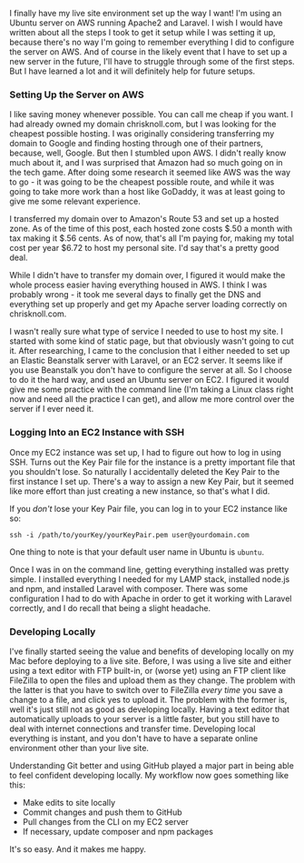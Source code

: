 I finally have my live site environment set up the way I want!  I'm using an Ubuntu server on AWS running Apache2 and Laravel.  I wish I would have written about all the steps I took to get it setup while I was setting it up, because there's no way I'm going to remember everything I did to configure the server on AWS.  And of course in the likely event that I have to set up a new server in the future, I'll have to struggle through some of the first steps.  But I have learned a lot and it will definitely help for future setups.

### Setting Up the Server on AWS

I like saving money whenever possible.  You can call me cheap if you want.  I had already owned my domain chrisknoll.com, but I was looking for the cheapest possible hosting.  I was originally considering transferring my domain to Google and finding hosting through one of their partners, because, well, Google.  But then I stumbled upon AWS.  I didn't really know much about it, and I was surprised that Amazon had so much going on in the tech game.  After doing some research it seemed like AWS was the way to go - it was going to be the cheapest possible route, and while it was going to take more work than a host like GoDaddy, it was at least going to give me some relevant experience.

I transferred my domain over to Amazon's Route 53 and set up a hosted zone.  As of the time of this post, each hosted zone costs $.50 a month with tax making it $.56 cents.  As of now, that's all I'm paying for, making my total cost per year $6.72 to host my personal site.  I'd say that's a pretty good deal.

While I didn't have to transfer my domain over, I figured it would make the whole process easier having everything housed in AWS.  I think I was probably wrong - it took me several days to finally get the DNS and everything set up properly and get my Apache server loading correctly on chrisknoll.com.

I wasn't really sure what type of service I needed to use to host my site.  I started with some kind of static page, but that obviously wasn't going to cut it.  After researching, I came to the conclusion that I either needed to set up an Elastic Beanstalk server with Laravel, or an EC2 server.  It seems like if you use Beanstalk you don't have to configure the server at all.  So I choose to do it the hard way, and used an Ubuntu server on EC2.  I figured it would give me some practice with the command line (I'm taking a Linux class right now and need all the practice I can get), and allow me more control over the server if I ever need it.

### Logging Into an EC2 Instance with SSH

Once my EC2 instance was set up, I had to figure out how to log in using SSH.  Turns out the Key Pair file for the instance is a pretty important file that you shouldn't lose.  So naturally I accidentally deleted the Key Pair to the first instance I set up.  There's a way to assign a new Key Pair, but it seemed like more effort than just creating a new instance, so that's what I did.

If you _don't_ lose your Key Pair file, you can log in to your EC2 instance like so:

```ssh -i /path/to/yourKey/yourKeyPair.pem user@yourdomain.com```

One thing to note is that your default user name in Ubuntu is `ubuntu`.

Once I was in on the command line, getting everything installed was pretty simple.  I installed everything I needed for my LAMP stack, installed node.js and npm, and installed Laravel with composer.  There was some configuration I had to do with Apache in order to get it working with Laravel correctly, and I do recall that being a slight headache.

### Developing Locally

I've finally started seeing the value and benefits of developing locally on my Mac before deploying to a live site.  Before, I was using a live site and either using a text editor with FTP built-in, or (worse yet) using an FTP client like FileZilla to open the files and upload them as they change.  The problem with the latter is that you have to switch over to FileZilla _every time_ you save a change to a file, and click yes to upload it.  The problem with the former is, well it's just still not as good as developing locally.  Having a text editor that automatically uploads to your server is a little faster, but you still have to deal with internet connections and transfer time.  Developing local everything is instant, and you don't have to have a separate online environment other than your live site.

Understanding Git better and using GitHub played a major part in being able to feel confident developing locally.  My workflow now goes something like this:

- Make edits to site locally
- Commit changes and push them to GitHub
- Pull changes from the CLI on my EC2 server
- If necessary, update composer and npm packages

It's so easy.  And it makes me happy.